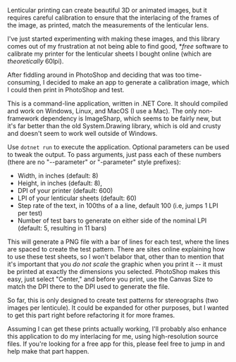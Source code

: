 Lenticular printing can create beautiful 3D or animated images, but it requires careful calibration to ensure that the interlacing of the frames of the image, as printed, match the measurements of the lenticular lens.

I've just started experimenting with making these images, and this library comes out of my frustration at not being able to find good, \*_free_ software to calibrate my printer for the lenticular sheets I bought online (which are _theoretically_ 60lpi).

After fiddling around in PhotoShop and deciding that was too time-consuming, I decided to make an app to generate a calibration image, which I could then print in PhotoShop and test.

This is a command-line application, written in .NET Core. It should compiled and work on Windows, Linux, and MacOS (I use a Mac). The only non-framework dependency is ImageSharp, which seems to be fairly new, but it's far better than the old System.Drawing library, which is old and crusty and doesn't seem to work well outside of Windows.

Use `dotnet run` to execute the application. Optional parameters can be used to tweak the output. To pass arguments, just pass each of these numbers (there are no "--parameter" or "-parameter" style prefixes):

- Width, in inches (default: 8)
- Height, in inches (default: 8),
- DPI of your printer (default: 600)
- LPI of your lenticular sheets (default: 60)
- Step rate of the text, in 100ths of a a line, default 100 (i.e, jumps 1 LPI per test)
- Number of test bars to generate on either side of the nominal LPI (default: 5, resulting in 11 bars)

This will generate a PNG file with a bar of lines for each test, where the lines are spaced to create the test pattern. There are sites online explaining how to use these test sheets, so I won't belabor that, other than to mention that it's important that you _do not scale_ the graphic when you print it -- it must be printed at exactly the dimensions you selected. PhotoShop makes this easy, just select "Center," and before you print, use the Canvas Size to match the DPI there to the DPI used to generate the file.

So far, this is only designed to create test patterns for stereographs (two images per lenticule). It could be expanded for other purposes, but I wanted to get this part right before refactoring it for more frames.

Assuming I can get these prints actually working, I'll probably also enhance this application to do my interlacing for me, using high-resolution source files. If you're looking for a free app for this, please feel free to jump in and help make that part happen.

